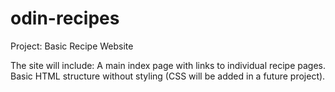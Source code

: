 # odin-recipes
Project: Basic Recipe Website

The site will include:
A main index page with links to individual recipe pages.
Basic HTML structure without styling (CSS will be added in a future project).